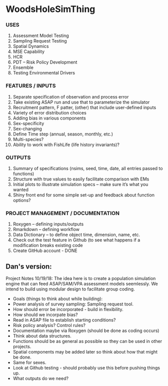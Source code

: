 # WoodsHoleSimThing

### USES
1. Assessment Model Testing
2. Sampling Request Testing
3. Spatial Dynamics
4. MSE Capability
5. HCR
6. PDT – Risk Policy Development
7. Ensemble
8. Testing Environmental Drivers
 
### FEATURES / INPUTS
1. Separate specification of observation and process error
2. Take existing ASAP run and use that to parameterize the simulator
3. Recruitment pattern, F patter, (other) that include user-defined inputs
4. Variety of error distribution choices
5. Adding bias in various components
6. Sex-specificity
7. Sex-changing
8. Define Time step (annual, season, monthly, etc.)
9. Multi-species?
10. Ability to work with FishLife (life history invariants)?
 
### OUTPUTS
1. Summary of specifications (nsims, seed, time, date, all entries passed to functions)
2. Structure with true values to easily facilitate comparison with EMs
3. Initial plots to illustrate simulation specs – make sure it’s what you wanted
4. Shiny front end for some simple set-up and feedback about function options?
 
### PROJECT MANAGEMENT / DOCUMENTATION
1. Roxygen – defining inputs/outputs
2. Rmarkdown – defining workflow
3. Data Dictionary – to define object time, dimension, name, etc.
4. Check out the test feature in Github (to see what happens if a modification breaks existing code
5. Create GitHub account - DONE
 

## Dan's version:
Project Notes 10/19/18:
The idea here is to create a population simulation engine that can feed ASAP/SAM/VPA assessment models seemlessly. We intend to build using modular design to facilitate group coding. 

* Goals (things to think about while building):
* Power analysis of survey sampling: Sampling request tool.
* How should error be incorporated - build in flexibility.
* How should we incorpate bias?
* Read in ASAP file to establish starting conditions?
* Risk policy analysis? Control rules? 
* Documentation maybe via Roxygen (should be done as coding occurs)
* Think about data structures.
* Functions should be as general as possible so they can be used in other projects. 
* Spatial components may be added later so think about how that might be done.
* Same for sexes.
* Look at Github testing - should probably use this before pushing things up.
* What outputs do we need?

